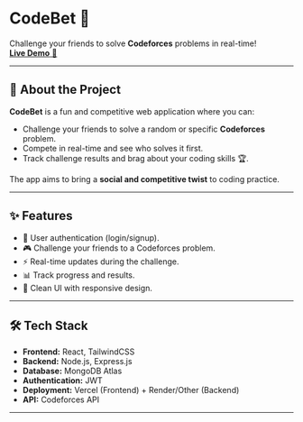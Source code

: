 # CodeBet 🎯

Challenge your friends to solve **Codeforces** problems in real-time!  
[**Live Demo** 🚀](https://codebet-omega.vercel.app/)

---

## 📌 About the Project

**CodeBet** is a fun and competitive web application where you can:

- Challenge your friends to solve a random or specific **Codeforces** problem.  
- Compete in real-time and see who solves it first.  
- Track challenge results and brag about your coding skills 🏆.  

The app aims to bring a **social and competitive twist** to coding practice.

---

## ✨ Features

- 🔐 User authentication (login/signup).  
- 🎮 Challenge your friends to a Codeforces problem.  
- ⚡ Real-time updates during the challenge.  
- 📊 Track progress and results.  
- 🌙 Clean UI with responsive design.  

---

## 🛠️ Tech Stack

- **Frontend:** React, TailwindCSS  
- **Backend:** Node.js, Express.js  
- **Database:** MongoDB Atlas  
- **Authentication:** JWT  
- **Deployment:** Vercel (Frontend) + Render/Other (Backend)  
- **API:** Codeforces API  

---



